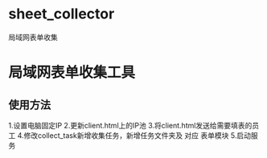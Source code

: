 # sheet_collector
局域网表单收集

# 局域网表单收集工具
## 使用方法
1.设置电脑固定IP
2.更新client.html上的IP池
3.将client.html发送给需要填表的员工
4.修改collect_task新增收集任务，新增任务文件夹及 对应 表单模块
5.启动服务

